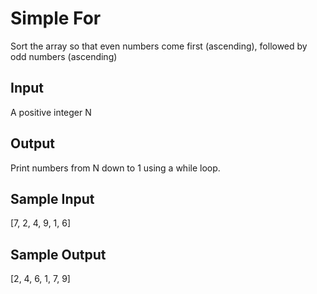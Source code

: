 # Simple For

Sort the array so that even numbers come first (ascending), followed by odd numbers (ascending)


## Input
A positive integer N

## Output
Print numbers from N down to 1 using a while loop.

## Sample Input
[7, 2, 4, 9, 1, 6]

## Sample Output
[2, 4, 6, 1, 7, 9]

